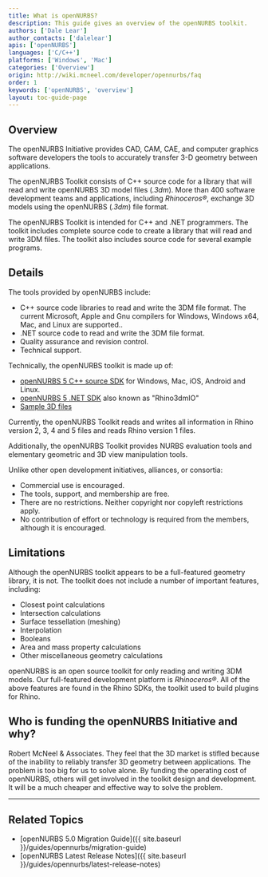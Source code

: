 ```yaml
---
title: What is openNURBS?
description: This guide gives an overview of the openNURBS toolkit.
authors: ['Dale Lear']
author_contacts: ['dalelear']
apis: ['openNURBS']
languages: ['C/C++']
platforms: ['Windows', 'Mac']
categories: ['Overview']
origin: http://wiki.mcneel.com/developer/opennurbs/faq
order: 1
keywords: ['openNURBS', 'overview']
layout: toc-guide-page
---
```


 
## Overview

The openNURBS Initiative provides CAD, CAM, CAE, and computer graphics software developers the tools to accurately transfer 3-D geometry between applications.

The openNURBS Toolkit consists of C++ source code for a library that will read and write openNURBS 3D model files (*.3dm*).  More than 400 software development teams and applications, including *Rhinoceros®*, exchange 3D models using the openNURBS (*.3dm*) file format.

The openNURBS Toolkit is intended for C++ and .NET programmers.  The toolkit includes complete source code to create a library that will read and write 3DM files.  The toolkit also includes source code for several example programs.

## Details

The tools provided by openNURBS include:

- C++ source code libraries to read and write the 3DM file format.  The current Microsoft, Apple and Gnu compilers for Windows, Windows x64, Mac, and Linux are supported..
- .NET source code to read and write the 3DM file format.
- Quality assurance and revision control.
- Technical support.

Technically, the openNURBS toolkit is made up of:

- [openNURBS 5 C++ source SDK](http://download.rhino3d.com/openNURBS/5.0/release/download/) for Windows, Mac, iOS, Android and Linux.
- [openNURBS 5 .NET SDK](https://github.com/mcneel/rhinocommon/wiki/Rhino3dmIO-Toolkit-(OpenNURBS-build)) also known as "Rhino3dmIO"
- [Sample 3D files](http://download.rhino3d.com/openNURBS/5.0/opennurbs5samples)

Currently, the openNURBS Toolkit reads and writes all information in Rhino version 2, 3, 4 and 5 files and reads Rhino version 1 files.

Additionally, the openNURBS Toolkit provides NURBS evaluation tools and elementary geometric and 3D view manipulation tools.

Unlike other open development initiatives, alliances, or consortia:

- Commercial use is encouraged.
- The tools, support, and membership are free.
- There are no restrictions. Neither copyright nor copyleft restrictions apply.
- No contribution of effort or technology is required from the members, although it is encouraged.

## Limitations

Although the openNURBS toolkit appears to be a full-featured geometry library, it is not.  The toolkit does not include a number of important features, including:

- Closest point calculations
- Intersection calculations
- Surface tessellation (meshing)
- Interpolation
- Booleans
- Area and mass property calculations
- Other miscellaneous geometry calculations

openNURBS is an open source toolkit for only reading and writing 3DM models.  Our full-featured development platform is *Rhinoceros®*.  All of the above features are found in the Rhino SDKs, the toolkit used to build plugins for Rhino.

## Who is funding the openNURBS Initiative and why?

Robert McNeel & Associates.  They feel that the 3D market is stifled because of the inability to reliably transfer 3D geometry between applications.  The problem is too big for us to solve alone.  By funding the operating cost of openNURBS, others will get involved in the toolkit design and development.  It will be a much cheaper and effective way to solve the problem.

---

## Related Topics

- [openNURBS 5.0 Migration Guide]({{ site.baseurl }}/guides/opennurbs/migration-guide)
- [openNURBS Latest Release Notes]({{ site.baseurl }}/guides/opennurbs/latest-release-notes)
